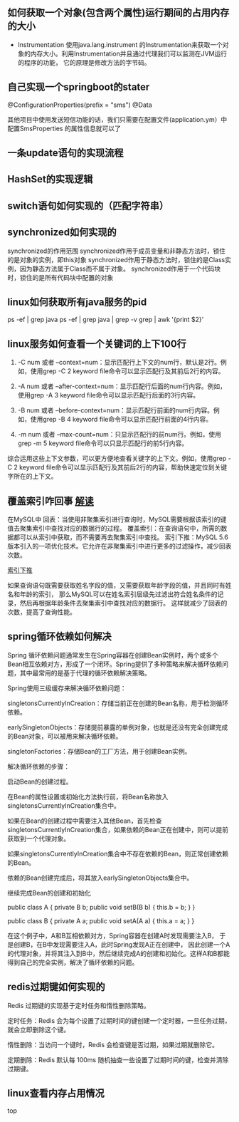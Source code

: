 如何获取一个对象(包含两个属性)运行期间的占用内存的大小
------
* Instrumentation
使用java.lang.instrument 的Instrumentation来获取一个对象的内存大小。利用Instrumentation并且通过代理我们可以监测在JVM运行的程序的功能，
它的原理是修改方法的字节码。

自己实现一个springboot的stater
------
@ConfigurationProperties(prefix = "sms")
@Data

其他项目中使用发送短信功能的话，我们只需要在配置文件(application.ym）中配置SmsProperties 的属性信息就可以了

一条update语句的实现流程
-----

HashSet的实现逻辑
-------

switch语句如何实现的（匹配字符串）
------

synchronized如何实现的
-------
synchronized的作用范围
synchronized作用于成员变量和非静态方法时，锁住的是对象的实例，即this对象
synchronized作用于静态方法时，锁住的是Class实例，因为静态方法属于Class而不属于对象。
synchronized作用于一个代码块时，锁住的是所有代码块中配置的对象


linux如何获取所有java服务的pid
------
ps -ef | grep java
ps -ef | grep java | grep -v grep | awk '{print $2}'

linux服务如何查看一个关键词的上下100行
-------
1. -C num 或者 –context=num：显示匹配行上下文的num行，默认是2行。例如，使用grep -C 2 keyword file命令可以显示匹配行及其前后2行的内容。

2. -A num 或者 –after-context=num：显示匹配行后面的num行内容。例如，使用grep -A 3 keyword file命令可以显示匹配行后面的3行内容。

3. -B num 或者 –before-context=num：显示匹配行前面的num行内容。例如，使用grep -B 4 keyword file命令可以显示匹配行前面的4行内容。

4. -m num 或者 –max-count=num：只显示匹配行的前num行。例如，使用grep -m 5 keyword file命令可以只显示匹配行的前5行内容。

综合运用这些上下文参数，可以更方便地查看关键字的上下文。例如，使用grep -C 2 keyword file命令可以显示匹配行及其前后2行的内容，帮助快速定位到关键字所在的上下文。

覆盖索引咋回事 [解读]( https://docs.pingcode.com/ask/39637.html)
---------
在MySQL中
回表：当使用非聚集索引进行查询时，MySQL需要根据该索引的键值去聚集索引中查找对应的数据行的过程。
覆盖索引：在查询语句中，所需的数据都可以从索引中获取，而不需要再去聚集索引中查找。
索引下推：MySQL 5.6版本引入的一项优化技术。它允许在非聚集索引中进行更多的过滤操作，减少回表次数。

 [索引下推](https://baijiahao.baidu.com/s?id=1716515482593299829&wfr=spider&for=pc)

如果查询语句既需要获取姓名字段的值，又需要获取年龄字段的值，并且同时有姓名和年龄的索引，
那么MySQL可以在姓名索引层级先过滤出符合姓名条件的记录，然后再根据年龄条件去聚集索引中查找对应的数据行。
这样就减少了回表的次数，提高了查询性能。

spring循环依赖如何解决
------
Spring 循环依赖问题通常发生在Spring容器在创建Bean实例时，两个或多个Bean相互依赖对方，形成了一个闭环。Spring提供了多种策略来解决循环依赖问题，其中最常用的是基于代理的循环依赖解决策略。

Spring使用三级缓存来解决循环依赖问题：

singletonsCurrentlyInCreation：存储当前正在创建的Bean名称，用于检测循环依赖。

earlySingletonObjects：存储提前暴露的单例对象，也就是还没有完全创建完成的Bean对象，可以被用来解决循环依赖。

singletonFactories：存储Bean的工厂方法，用于创建Bean实例。

解决循环依赖的步骤：

启动Bean的创建过程。

在Bean的属性设置或初始化方法执行前，将Bean名称放入singletonsCurrentlyInCreation集合中。

如果在Bean的创建过程中需要注入其他Bean，首先检查singletonsCurrentlyInCreation集合，如果依赖的Bean正在创建中，则可以提前获取到一个代理对象。

如果singletonsCurrentlyInCreation集合中不存在依赖的Bean，则正常创建依赖的Bean。

依赖的Bean创建完成后，将其放入earlySingletonObjects集合中。

继续完成Bean的创建和初始化

public class A {
private B b;
    public void setB(B b) {
        this.b = b;
    }
}

public class B {
private A a;
    public void setA(A a) {
        this.a = a;
    }
}

在这个例子中，A和B互相依赖对方，Spring容器在创建A时发现需要注入B，
于是创建B，在B中发现需要注入A，此时Spring发现A正在创建中，
因此创建一个A的代理对象，并将其注入到B中，然后继续完成A的创建和初始化。这样A和B都能得到自己的完全实例，解决了循环依赖的问题。

redis过期键如何实现的
------
Redis 过期键的实现基于定时任务和惰性删除策略。

定时任务：Redis 会为每个设置了过期时间的键创建一个定时器，一旦任务过期，就会立即删除这个键。

惰性删除：当访问一个键时，Redis 会检查键是否过期，如果过期就删除它。

定期删除：Redis 默认每 100ms 随机抽查一些设置了过期时间的键，检查并清除过期键。

linux查看内存占用情况
----
top



